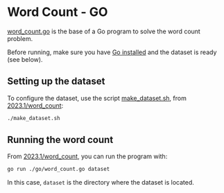 # Word Count - GO

[word_count.go](./word_count.go) is the base of a Go program to solve the word count problem.

Before running, make sure you have [Go installed](https://go.dev/doc/install) and the dataset is ready (see below).

## Setting up the dataset

To configure the dataset, use the script [make_dataset.sh](../make_dataset.sh), from [2023.1/word_count](../):

```bash
./make_dataset.sh
```

## Running the word count

From [2023.1/word_count](../), you can run the program with:

```bash
go run ./go/word_count.go dataset
```

In this case, `dataset` is the directory where the dataset is located.
